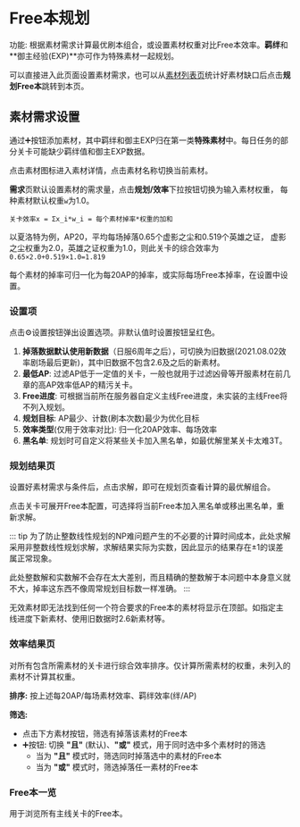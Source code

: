 # Free本规划

功能: 根据素材需求计算最优刷本组合，或设置素材权重对比Free本效率。**羁绊**和**御主经验(EXP)**亦可作为特殊素材一起规划。

可以直接进入此页面设置素材需求，也可以从[素材列表页](./items.md)统计好素材缺口后点击**规划Free本**跳转到本页。

## 素材需求设置

通过:heavy_plus_sign:按钮添加素材，其中羁绊和御主EXP归在第一类**特殊素材**中。每日任务的部分关卡可能缺少羁绊值和御主EXP数据。

点击素材图标进入素材详情，点击素材名称切换当前素材。

**需求**页默认设置素材的需求量，点击**规划/效率**下拉按钮切换为输入素材权重，
每种素材默认权重`w`为1.0。

`关卡效率x = Σx_i*w_i = 每个素材掉率*权重的加和`

以夏洛特为例，AP20，平均每场掉落0.65个虚影之尘和0.519个英雄之证，
虚影之尘权重为2.0，英雄之证权重为1.0，则此关卡的综合效率为
`0.65×2.0+0.519×1.0=1.819`

每个素材的掉率可归一化为每20AP的掉率，或实际每场Free本掉率，在设置中设置。

### 设置项
点击:gear:设置按钮弹出设置选项。非默认值时设置按钮呈红色。

1. **掉落数据默认使用新数据**（日服6周年之后），可切换为旧数据(2021.08.02效率剧场最后更新)，其中旧数据不包含2.6及之后的新素材。
2. **最低AP**: 过滤AP低于一定值的关卡，一般也就用于过滤凶骨等开服素材在前几章的高AP效率低AP的精污关卡。
3. **Free进度**: 可根据当前所在服务器自定义主线Free进度，未实装的主线Free将不列入规划。
4. **规划目标**: AP最少、计数(刷本次数)最少为优化目标
5. **效率类型**(仅用于效率对比): 归一化20AP效率、每场效率
6. **黑名单**: 规划时可自定义将某些关卡加入黑名单，如最优解里某关卡太难3T。

### 规划结果页
设置好素材需求与条件后，点击求解，即可在规划页查看计算的最优解组合。

点击关卡可展开Free本配置，可选择将当前Free本加入黑名单或移出黑名单，重新求解。

::: tip
为了防止整数线性规划的NP难问题产生的不必要的计算时间成本，此处求解采用非整数线性规划求解，求解结果实际为实数，因此显示的结果存在±1的误差属正常现象。

此处整数解和实数解不会存在太大差别，而且精确的整数解于本问题中本身意义就不大，掉率这东西不像周常规划目标数一样准确。
:::

无效素材即无法找到任何一个符合要求的Free本的素材将显示在顶部。如指定主线进度下新素材、使用旧数据时2.6新素材等。

### 效率结果页
对所有包含所需素材的关卡进行综合效率排序。仅计算所需素材的权重，未列入的素材不计算其权重。

**排序:** 按上述每20AP/每场素材效率、羁绊效率(绊/AP)

**筛选:** 
- 点击下方素材按钮，筛选有掉落该素材的Free本
- :heavy_plus_sign:按钮: 切换 **"且"** (默认)、**"或"** 模式，用于同时选中多个素材时的筛选
  - 当为 **"且"** 模式时，筛选同时掉落选中的素材的Free本
  - 当为 **"或"** 模式时，筛选掉落任一素材的Free本

### Free本一览
用于浏览所有主线关卡的Free本。